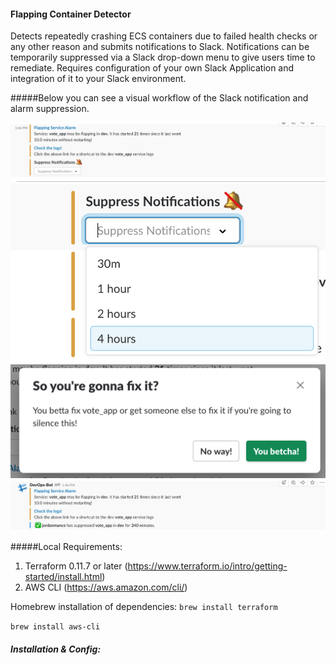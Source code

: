 #### Flapping Container Detector

Detects repeatedly crashing ECS containers due to failed health checks or any other reason and submits notifications to 
Slack. Notifications can be temporarily suppressed via a Slack drop-down menu to give users time to remediate. Requires 
configuration of your own Slack Application and integration of it to your Slack environment.

#####Below you can see a visual workflow of the Slack notification and alarm suppression.

![Alarm Notification](/docs/images/FlappingAlarm.png?raw=true "Alarm Notification")
![Suppression Options](/docs/images/SuppressDropdown.png?raw=true "Suppression Options")
![Confirmation](/docs/images/ConfirmationModal.png?raw=true "Confirmation")
![Updated Alarm](/docs/images/AlarmAfterSuppression.png?raw=true "Updated Alarm")


#####Local Requirements:
1) Terraform 0.11.7 or later (https://www.terraform.io/intro/getting-started/install.html)
2) AWS CLI (https://aws.amazon.com/cli/)


Homebrew installation of dependencies:
`brew install terraform`

`brew install aws-cli`

##### Installation & Config: